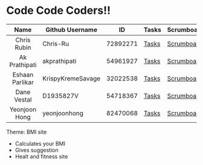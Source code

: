 # Code Code Coders!!

|        Name        | Github Username   |ID                 |Tasks |Scrumboard |Commits |Profile |
|:------------------:|-------------------|-------------------|------|-----------|--------|--------|
| Chris Rubin        | Chris-Ru          |72892271|[Tasks](https://github.com/Chris-Ru/p1-codecodecoders/issues/assigned/Chris-Ru)|[Scrumboard](https://github.com/Chris-Ru/p1-codecodecoders/projects/1?card_filter_query=assignee%3AChris-Ru)|[commits](https://github.com/Chris-Ru/p1-codecodecoders/commits?author=Chris-Ru)|[profile](https://github.com/Chris-Ru)|
| Ak Prathipati      | akprathipati     |54961927|[Tasks](https://github.com/Chris-Ru/p1-codecodecoders/issues/assigned/akprathipati)|[Scrumboard](https://github.com/Chris-Ru/p1-codecodecoders/projects/1?card_filter_query=assignee%3Aakprathipati)|[commits](https://github.com/Chris-Ru/p1-codecodecoders/commits?author=akprathipati)|[profile](https://github.com/akprathipati)|
| Eshaan Parlikar    | KrispyKremeSavage |32022538|[Tasks](https://github.com/Chris-Ru/p1-codecodecoders/issues/assigned/KrispyKremeSavage)|[Scrumboard](https://github.com/Chris-Ru/p1-codecodecoders/projects/1?card_filter_query=assignee%3AKrispyKremeSavage)|[commits](https://github.com/Chris-Ru/p1-codecodecoders/commits?author=KrispyKremeSavage)|[profile](https://github.com/KrispyKremeSavage)|
| Dane Vestal        | D1935827V         |54718367|[Tasks](https://github.com/Chris-Ru/p1-codecodecoders/issues/assigned/D1935827V)|[Scrumboard](https://github.com/Chris-Ru/p1-codecodecoders/projects/1?card_filter_query=assignee%3AD1935827V)|[commits](https://github.com/Chris-Ru/p1-codecodecoders/commits?author=D1935827V )|[profile](https://github.com/D1935827V)|
| Yeonjoon Hong      | yeonjoonhong      |82470068|[Tasks](https://github.com/Chris-Ru/p1-codecodecoders/issues/assigned/yeonjoonhong)|[Scrumboard](https://github.com/Chris-Ru/p1-codecodecoders/projects/1?card_filter_query=author%3Ayeonjoonhong)|[commits](https://github.com/Chris-Ru/p1-codecodecoders/commits?author=yeonjoonhong)|[profile](https://github.com/yeonjoonhong)|


Theme: 
BMI site 

- Calculates your BMI 
- Gives suggestion 
- Healt and fitness site
